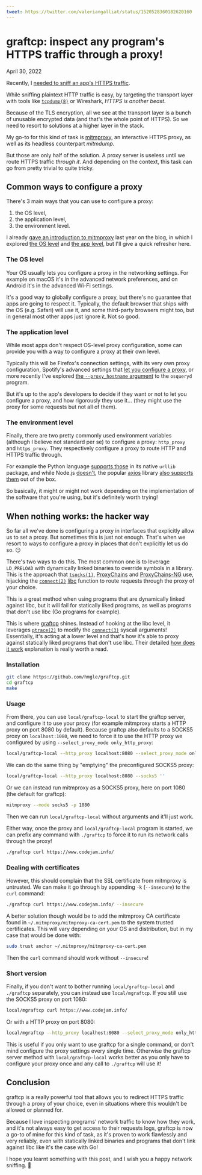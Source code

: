 ```yaml
---
tweet: https://twitter.com/valeriangalliat/status/1520528360182620160
---
```


# graftcp: inspect any program's HTTPS traffic through a proxy!
April 30, 2022

Recently, I [needed to sniff an app's HTTPS traffic](vanta-agent-m1-mac-without-rosetta.html#spying-on-the-spyware-and-monitoring-its-network-traffic).

While sniffing plaintext HTTP traffic is easy, by targeting the
transport layer with tools like [`tcpdump(8)`](https://linux.die.net/man/8/tcpdump)
or Wireshark, *HTTPS is another beast*.

Because of the TLS encryption, all we see at the transport layer is a
bunch of unusable encrypted data (and that's the whole point of HTTPS).
So we need to resort to solutions at a higher layer in the stack.

My go-to for this kind of task is [mitmproxy](https://mitmproxy.org/),
an interactive HTTPS proxy, as well as its headless counterpart
*mitmdump*.

But those are only half of the solution. A proxy server is useless until
we route HTTPS traffic *through it*. And depending on the context, this
task can go from pretty trivial to quite tricky.

## Common ways to configure a proxy

There's 3 main ways that you can use to configure a proxy:

1. the OS level,
1. the application level,
1. the environment level.

I already [gave an introduction to mitmproxy](../../2021/07/intercept-macos-app-traffic-mitmproxy.md)
last year on the blog, in which I explored [the OS level](../../2021/07/intercept-macos-app-traffic-mitmproxy.md#first-try-macos-network-proxy-settings)
and [the app level](../../2021/07/intercept-macos-app-traffic-mitmproxy.md#second-try-spotify-supports-app-level-proxy-settings),
but I'll give a quick refresher here.

### The OS level

Your OS usually lets you configure a proxy in the networking settings.
For example on macOS it's in the advanced network preferences, and on
Android it's in the advanced Wi-Fi settings.

It's a good way to globally configure a proxy, but there's no guarantee
that apps are going to respect it. Typically, the default browser that
ships with the OS (e.g. Safari) will use it, and some third-party
browsers might too, but in general most other apps just ignore it. Not
so good.

### The application level

While most apps don't respect OS-level proxy configuration, some can
provide you with a way to configure a proxy at their own level.

Typically this will be Firefox's connection settings, with its very own
proxy configuration, Spotify's advanced settings that [let you configure a proxy](../../2021/07/intercept-macos-app-traffic-mitmproxy.md#second-try-spotify-supports-app-level-proxy-settings),
or more recently I've explored [the `--proxy_hostname` argument](vanta-agent-m1-mac-without-rosetta.md#the-proxy-hostname-argument)
to the `osqueryd` program.

But it's up to the app's developers to decide if they want or not to let
you configure a proxy, and how rigorously they use it... (they might use
the proxy for some requests but not all of them).

### The environment level

Finally, there are two pretty commonly used environment variables
(although I believe not standard per se) to configure a proxy:
`http_proxy` and `https_proxy`. They respectively configure a proxy to
route HTTP and HTTPS traffic through.

For example the Python language [supports those](https://github.com/python/cpython/blob/a03a09e068435f47d02649dda93988dc44ffaaf1/Lib/urllib/request.py#L2507)
in its native `urllib` package, and while Node.js [doesn't](https://github.com/nodejs/node/issues/8381),
the popular [axios](https://github.com/axios/axios) library
[also supports them](https://github.com/axios/axios/blob/bc733fec78326609e751187c9d453cee9bf1993a/lib/adapters/http.js#L186)
out of the box.

So basically, it might or might not work depending on the implementation
of the software that you're using, but it's definitely worth trying!

## When nothing works: the hacker way

So far all we've done is configuring a proxy in interfaces that
explicitly allow us to set a proxy. But sometimes this is just not
enough. That's when we resort to ways to configure a proxy in places
that don't explicitly let us do so. 😏

There's two ways to do this. The most common one is to leverage
`LD_PRELOAD` with dynamically linked binaries to override symbols in a
library. This is the approach that [`tsocks(1)`](https://linux.die.net/man/8/tsocks),
[ProxyChains](https://github.com/haad/proxychains) and [ProxyChains-NG](https://github.com/rofl0r/proxychains-ng)
use, hijacking the [`connect(2)`](https://linux.die.net/man/2/connect)
[libc](https://en.wikipedia.org/wiki/C_standard_library) function to
route requests through the proxy of your choice.

This is a great method when using programs that are dynamically linked
against libc, but it will fail for statically liked programs, as well as
programs that don't use libc (Go programs for example).

This is where [graftcp](https://github.com/hmgle/graftcp) shines.
Instead of hooking at the libc level, it leverages
[`ptrace(2)`](https://linux.die.net/man/2/ptrace) to modify the
[`connect(3)`](https://linux.die.net/man/3/connect) syscall arguments!
Essentially, it's acting at a lower level and that's how it's able to
proxy against statically liked programs that don't use libc. Their
detailed [how does it work](https://github.com/hmgle/graftcp#principles)
explanation is really worth a read.

### Installation

```sh
git clone https://github.com/hmgle/graftcp.git
cd graftcp
make
```

### Usage

From there, you can use `local/graftcp-local` to start the graftcp
server, and configure it to use your proxy (for example mitmproxy
starts a HTTP proxy on port 8080 by default). Because graftcp also
defaults to a SOCKS5 proxy on `localhost:1080`, we need to force it to
use the HTTP proxy we configured by using `--select_proxy_mode
only_http_proxy`:

```sh
local/graftcp-local --http_proxy localhost:8080 --select_proxy_mode only_http_proxy
```

We can do the same thing by "emptying" the preconfigured SOCKS5 proxy:

```sh
local/graftcp-local --http_proxy localhost:8080 --socks5 ''
```

Or we can instead run mitmproxy as a SOCKS5 proxy, here on port 1080
(the default for graftcp):

```sh
mitmproxy --mode socks5 -p 1080
```

Then we can run `local/graftcp-local` without arguments and it'll just
work.

Either way, once the proxy and `local/graftcp-local` program is started,
we can prefix any command with `./graftcp` to force it to run its
network calls through the proxy!

```sh
./graftcp curl https://www.codejam.info/
```

### Dealing with certificates

However, this should complain that the SSL certificate from mitmproxy is
untrusted. We can make it go through by appending `-k` (`--insecure`) to
the `curl` command:

```sh
./graftcp curl https://www.codejam.info/ --insecure
```

A better solution though would be to add the mitmproxy CA certificate
found in `~/.mitmproxy/mitmproxy-ca-cert.pem` to the system trusted
certificates. This will vary depending on your OS and distribution, but
in my case that would be done with:

```sh
sudo trust anchor ~/.mitmproxy/mitmproxy-ca-cert.pem
```

Then the `curl` command should work without `--insecure`!

### Short version

Finally, if you don't want to bother running `local/graftcp-local` and
`./graftcp` separately, you can instead use `local/mgraftcp`. If you
still use the SOCKS5 proxy on port 1080:

```sh
local/mgraftcp curl https://www.codejam.info/
```

Or with a HTTP proxy on port 8080:

```sh
local/mgraftcp --http_proxy localhost:8080 --select_proxy_mode only_http_proxy curl https://www.codejam.info/
```

This is useful if you only want to use graftcp for a single command, or
don't mind configure the proxy settings every single time. Otherwise the
graftcp server method with `local/graftcp-local` works better as you
only have to configure your proxy once and any call to `./graftcp` will
use it!

## Conclusion

graftcp is a really powerful tool that allows you to redirect HTTPS
traffic through a proxy of your choice, even in situations where this
wouldn't be allowed or planned for.

Because I love inspecting programs' network traffic to know how they
work, and it's not always easy to get access to their requests logs,
graftcp is now a go-to of mine for this kind of task, as it's proven to
work flawlessly and very reliably, even with statically linked binaries
and programs that don't link against libc like it's the case with Go!

I hope you learnt something with this post, and I wish you a happy
network sniffing. 🤘
